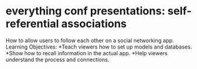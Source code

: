 # everything conf presentations: self-referential associations
How to allow users to follow each other on a social networking app.
Learning Objectives: 
*Teach viewers how to set up models and databases. 
*Show how to recall information in the actual app. 
*Help viewers understand the process and connections.
